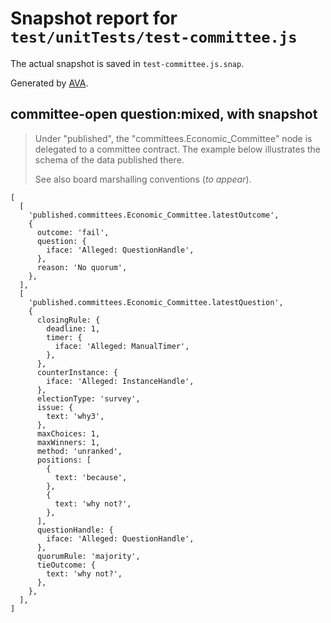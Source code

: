 # Snapshot report for `test/unitTests/test-committee.js`

The actual snapshot is saved in `test-committee.js.snap`.

Generated by [AVA](https://avajs.dev).

## committee-open question:mixed, with snapshot

> Under "published", the "committees.Economic_Committee" node is delegated to a committee contract.
> The example below illustrates the schema of the data published there.
> 
> See also board marshalling conventions (_to appear_).

    [
      [
        'published.committees.Economic_Committee.latestOutcome',
        {
          outcome: 'fail',
          question: {
            iface: 'Alleged: QuestionHandle',
          },
          reason: 'No quorum',
        },
      ],
      [
        'published.committees.Economic_Committee.latestQuestion',
        {
          closingRule: {
            deadline: 1,
            timer: {
              iface: 'Alleged: ManualTimer',
            },
          },
          counterInstance: {
            iface: 'Alleged: InstanceHandle',
          },
          electionType: 'survey',
          issue: {
            text: 'why3',
          },
          maxChoices: 1,
          maxWinners: 1,
          method: 'unranked',
          positions: [
            {
              text: 'because',
            },
            {
              text: 'why not?',
            },
          ],
          questionHandle: {
            iface: 'Alleged: QuestionHandle',
          },
          quorumRule: 'majority',
          tieOutcome: {
            text: 'why not?',
          },
        },
      ],
    ]
